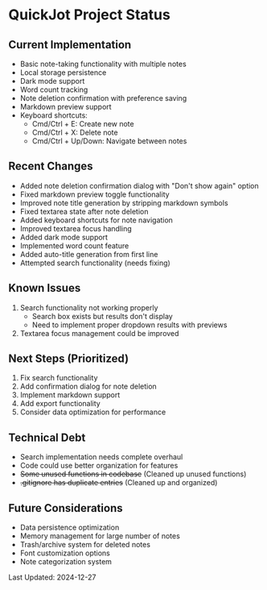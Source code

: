 # QuickJot Project Status

## Current Implementation
- Basic note-taking functionality with multiple notes
- Local storage persistence
- Dark mode support
- Word count tracking
- Note deletion confirmation with preference saving
- Markdown preview support
- Keyboard shortcuts:
  - Cmd/Ctrl + E: Create new note
  - Cmd/Ctrl + X: Delete note
  - Cmd/Ctrl + Up/Down: Navigate between notes

## Recent Changes
- Added note deletion confirmation dialog with "Don't show again" option
- Fixed markdown preview toggle functionality
- Improved note title generation by stripping markdown symbols
- Fixed textarea state after note deletion
- Added keyboard shortcuts for note navigation
- Improved textarea focus handling
- Added dark mode support
- Implemented word count feature
- Added auto-title generation from first line
- Attempted search functionality (needs fixing)

## Known Issues
1. Search functionality not working properly
   - Search box exists but results don't display
   - Need to implement proper dropdown results with previews
2. Textarea focus management could be improved

## Next Steps (Prioritized)
1. Fix search functionality
2. Add confirmation dialog for note deletion
3. Implement markdown support
4. Add export functionality
5. Consider data optimization for performance

## Technical Debt
- Search implementation needs complete overhaul
- Code could use better organization for features
- ~~Some unused functions in codebase~~ (Cleaned up unused functions)
- ~~.gitignore has duplicate entries~~ (Cleaned up and organized)

## Future Considerations
- Data persistence optimization
- Memory management for large number of notes
- Trash/archive system for deleted notes
- Font customization options
- Note categorization system

Last Updated: 2024-12-27